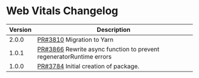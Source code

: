 # Web Vitals Changelog

| Version | Description |
|---------|-------------|
| 2.0.0   | [PR#3810](https://github.com/bbc/psammead/pull/3810) Migration to Yarn |
| 1.0.1   | [PR#3866](https://github.com/bbc/psammead/pull/3866) Rewrite async function to prevent regeneratorRuntime errors |
| 1.0.0   | [PR#3784](https://github.com/bbc/psammead/pull/3784) Initial creation of package. |
